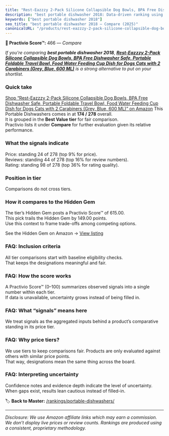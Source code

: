 ```yaml
---
title: "Rest-Eazzzy 2-Pack Silicone Collapsible Dog Bowls, BPA Free Dishwasher Safe, Portable Foldable Travel Bowl, Food Water Feeding Cup Dish for Dogs Cats with 2 Carabiners (Grey, Blue, 600 ML)"
description: "best portable dishwasher 2018: Data-driven ranking using the Practivio Score™. Positioned by quality, value, demand, findability, momentum."
keywords: ["best portable dishwasher 2018"]
seo_title: "best portable dishwasher 2018 — Compare (2025)"
canonicalURL: "/products/rest-eazzzy-2-pack-silicone-collapsible-dog-bowls-bpa-free-dishwasher-safe-portable-foldable-travel-bowl-food-water-feeding-cup-dish-for-dogs-cats-with-2-carabiners-grey-blue-600-ml-B0CRYPJM5F/"
---
```


**🛒 Practivio Score™:** 466 — _Compare_


*If you're comparing **best portable dishwasher 2018**, **[Rest-Eazzzy 2-Pack Silicone Collapsible Dog Bowls, BPA Free Dishwasher Safe, Portable Foldable Travel Bowl, Food Water Feeding Cup Dish for Dogs Cats with 2 Carabiners (Grey, Blue, 600 ML)](https://www.amazon.com/dp/B0CRYPJM5F?tag=practivio-20)** is a strong alternative to put on your shortlist.*
### Quick take
[Shop “Rest-Eazzzy 2-Pack Silicone Collapsible Dog Bowls, BPA Free Dishwasher Safe, Portable Foldable Travel Bowl, Food Water Feeding Cup Dish for Dogs Cats with 2 Carabiners (Grey, Blue, 600 ML)” on Amazon](https://www.amazon.com/dp/B0CRYPJM5F?tag=practivio-20)
This Portable Dishwashers comes in at **174 / 278** overall.  
It is grouped in the **Best Value tier** for fair comparison.  
Practivio lists it under **Compare** for further evaluation given its relative performance.

### What the signals indicate
Price: standing 24 of 278 (top 9% for price).  
Reviews: standing 44 of 278 (top 16% for review numbers).  
Rating: standing 98 of 278 (top 36% for rating quality).  

### Position in tier
Comparisons do not cross tiers.

### How it compares to the Hidden Gem
The tier’s Hidden Gem posts a Practivio Score™ of 615.00.  
This pick trails the Hidden Gem by 149.00 points.  
Use this context to frame trade-offs among competing options.  

See the Hidden Gem on Amazon → [View listing](https://www.amazon.com/dp/B00K8FS5R2?tag=practivio-20)

### FAQ: Inclusion criteria
All tier comparisons start with baseline eligibility checks.  
That keeps the designations meaningful and fair.

### FAQ: How the score works
A Practivio Score™ (0–100) summarizes observed signals into a single number within each tier.  
If data is unavailable, uncertainty grows instead of being filled in.

### FAQ: What “signals” means here
We treat signals as the aggregated inputs behind a product’s comparative standing in its price tier.

### FAQ: Why price tiers?
We use tiers to keep comparisons fair. Products are only evaluated against others with similar price points.  
That way, designations mean the same thing across the board.

### FAQ: Interpreting uncertainty
Confidence notes and evidence depth indicate the level of uncertainty.  
When gaps exist, results lean cautious instead of filled-in.

<!-- Missing template for Compare/CompareWithinPriceClass -->


🏷️ **Back to Master:** [/rankings/portable-dishwashers/](/rankings/portable-dishwashers/)

---
_Disclosure: We use Amazon affiliate links which may earn a commission. We don’t display live prices or review counts. Rankings are produced using a consistent, proprietary methodology._

